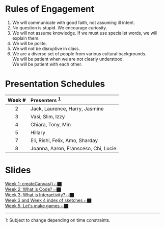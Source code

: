 # Rules of Engagement
1. We will communicate with good faith, not assuming ill intent.
2. No question is stupid. We encourage curiosity.
3. We will not assume knowledge. If we must use specialist words, we will explain them.
4. We will be polite.
5. We will not be disruptive in class. 
6. We are a diverse set of people from various cultural backgrounds.  
   We will be patient when we are not clearly understood.  
   We will be patient with each other.
   
# Presentation Schedules

|Week #|Presenters <sup>[1](#note1)<sup>                 |
|:----:|:------------------------------------------------|
|2     | Jack, Laurence, Harry, Jasmine                  |
|3     | Vasi, Slim, Izzy                                |
|4     | Chiara, Tony, Min                               |
|5     | Hillary                                         |
|7     | Eli, Rishi, Felix, Amo, Sharday                 |
|8     | Joanna, Aaron, Fransceso, Chi, Lucie            |

# Slides
[Week 1: createCanvas() 👉🏿](Slides/Week1_CreateCanvas.html)  
[Week 2: What is Code? 👉🏿](Slides/Week2_WhatIsCode.html)   
[Week 3: What is Interactivity? 👉🏿](Slides/Week3_Interactivity.html)  
[Week 3 and Week 4 index of sketches 👉🏿](Slides/Week4.html)  
[Week 5: Let's make games 👉🏿](Slides/Week5_LetsMakeGames.html)  


---

<a name="note1">1</a>: Subject to change depending on time constraints.
